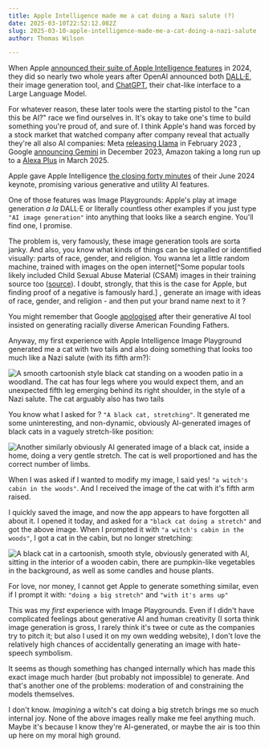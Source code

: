 ```yaml
---
title: Apple Intelligence made me a cat doing a Nazi salute (?)
date: 2025-03-10T22:52:12.082Z
slug: 2025-03-10-apple-intelligence-made-me-a-cat-doing-a-nazi-salute
author: Thomas Wilson

---
```

When Apple [announced their suite of Apple Intelligence features](https://www.apple.com/newsroom/2024/06/introducing-apple-intelligence-for-iphone-ipad-and-mac/) in 2024, they did so nearly two whole years after OpenAI announced both [DALL·E](https://openai.com/index/dall-e-now-available-without-waitlist/), their image generation tool, and [ChatGPT](https://openai.com/index/chatgpt/), their chat-like interface to a Large Language Model.  

For whatever reason, these later tools were the starting pistol to the "can this be AI?" race we find ourselves in.  It's okay to take one's time to build something you're proud of, and sure of.  I think Apple's hand was forced by a stock market that watched company after company reveal that actually they're all also AI companies: Meta [releasing Llama](https://arxiv.org/abs/2302.13971) in February 2023 , Google [announcing Gemini](https://blog.google/technology/ai/google-gemini-ai/) in December 2023, Amazon taking a long run up to a [Alexa Plus](https://www.amazon.com/dp/B0DCCNHWV5) in March 2025.

Apple gave Apple Intelligence [the closing forty minutes](https://www.youtube.com/live/RXeOiIDNNek?si=OaI6KNxMsdK8PKcN&t=3871) of their June 2024 keynote, promising various generative and utility AI features. 

One of those features was Image Playgrounds: Apple's play at image generation *a la* DALL·E or literally countless other examples if you just type `"AI image generation"` into anything that looks like a search engine.  You'll find one, I promise.

The problem is, very famously, these image generation tools are sorta janky.  And also, you know what kinds of things can be signalled or identified visually: parts of race, gender, and religion.  You wanna let a little random machine, trained with images on the open internet[^Some popular tools likely included Child Sexual Abuse Material (CSAM) images in their training source too ([source](https://purl.stanford.edu/kh752sm9123)).  I doubt, strongly, that this is the case for Apple, but finding proof of a negative is famously hard.] , generate an image with ideas of race, gender, and religion - and then put your brand name next to it ?

You might remember that Google [apologised](https://www.theverge.com/2024/2/21/24079371/google-ai-gemini-generative-inaccurate-historical) after their generative AI tool insisted on generating racially diverse American Founding Fathers.

Anyway, my first experience with Apple Intelligence Image Playground generated me a cat with two tails and also doing something that looks too much like a Nazi salute (with its fifth arm?):

![A smooth cartoonish style black cat standing on a wooden patio in a woodland.  The cat has four legs where you would expect them, and an unexpected fifth leg emerging behind its right shoulder, in the style of a Nazi salute.  The cat arguably also has two tails](https://www.herearethose.photos/api/files/deb8177e-f006-4bd9-abd0-989cfe95f64d/cdn?viewport=md)

You know what I asked for ?  `"A black cat, stretching"`.  It generated me some uninteresting, and non-dynamic, obviously AI-generated images of black cats in a vaguely stretch-like position:

![Another similarly obviously AI generated image of a black cat, inside a home, doing a very gentle stretch.  The cat is well proportioned and has the correct number of limbs.](https://www.herearethose.photos/api/files/c51ca6f0-2c8d-4ff6-8316-59343e0a354e/cdn?viewport=md)

When I was asked if I wanted to modify my image, I said yes! `"a witch's cabin in the woods"`.  And I received the image of the cat with it's fifth arm raised.

I quickly saved the image, and now the app appears to have forgotten all about it.  I opened it today, and asked for a `"black cat doing a stretch"` and got the above image.  When I prompted it with `"a witch's cabin in the woods"`, I got a cat in the cabin, but no longer stretching:

![A black cat in a cartoonish, smooth style, obviously generated with AI, sitting in the interior of a wooden cabin, there are pumpkin-like vegetables in the background, as well as some candles and house plants.](https://www.herearethose.photos/api/files/dce932f3-4d04-4d71-a21f-5f10970c5106/cdn?viewport=md)

For love, nor money, I cannot get Apple to generate something similar, even if I prompt it with: `"doing a big stretch"` and `"with it's arms up"`

This was my *first* experience with Image Playgrounds.  Even if I didn't have complicated feelings about generative AI and human creativity (I sorta think image generation is gross, I rarely think it's twee or cute as the companies try to pitch it; but also I used it on my own wedding website), I don't love the relatively high chances of accidentally generating an image with hate-speech symbolism.

It seems as though something has changed internally which has made this exact image much harder (but probably not impossible) to generate.  And that's another one of the problems: moderation of and constraining the models themselves.  

I don't know.  *Imagining* a witch's cat doing a big stretch brings me so much internal joy.  None of the above images really make me feel anything much.  Maybe it's because I know they're AI-generated, or maybe the air is too thin up here on my moral high ground.